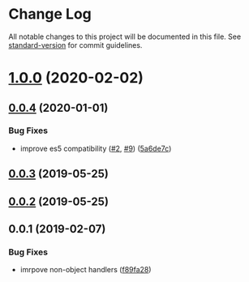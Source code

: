 # Change Log

All notable changes to this project will be documented in this file. See [standard-version](https://github.com/conventional-changelog/standard-version) for commit guidelines.

<a name="1.0.0"></a>
# [1.0.0](https://github.com/jsless/defu/compare/v0.0.4...v1.0.0) (2020-02-02)



<a name="0.0.4"></a>
## [0.0.4](https://github.com/jsless/defu/compare/v0.0.3...v0.0.4) (2020-01-01)


### Bug Fixes

* improve es5 compatibility ([#2](https://github.com/jsless/defu/issues/2), [#9](https://github.com/jsless/defu/issues/9)) ([5a6de7c](https://github.com/jsless/defu/commit/5a6de7c))



<a name="0.0.3"></a>
## [0.0.3](https://github.com/jsless/defu/compare/v0.0.1...v0.0.3) (2019-05-25)



<a name="0.0.2"></a>
## [0.0.2](https://github.com/jesless/defu/compare/v0.0.1...v0.0.2) (2019-05-25)



<a name="0.0.1"></a>
## 0.0.1 (2019-02-07)


### Bug Fixes

* imrpove non-object handlers ([f89fa28](https://github.com/jesless/defu/commit/f89fa28))
